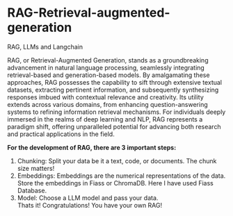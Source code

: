 # RAG-Retrieval-augmented-generation
RAG, LLMs and Langchain

RAG, or Retrieval-Augmented Generation, stands as a groundbreaking advancement in natural language processing, seamlessly integrating retrieval-based and generation-based models. By amalgamating these approaches, RAG possesses the capability to sift through extensive textual datasets, extracting pertinent information, and subsequently synthesizing responses imbued with contextual relevance and creativity. Its utility extends across various domains, from enhancing question-answering systems to refining information retrieval mechanisms. For individuals deeply immersed in the realms of deep learning and NLP, RAG represents a paradigm shift, offering unparalleled potential for advancing both research and practical applications in the field.

**For the development of RAG, there are 3 important steps:**<br>
1. Chunking: Split your data be it a text, code, or documents. The chunk size matters!
2. Embeddings: Embeddings are the numerical representations of the data. Store the embeddings in Fiass or ChromaDB. Here I have used Fiass Database.
3. Model: Choose a LLM model and pass your data.<br>
Thats it! Congratulations! You have your own RAG!

